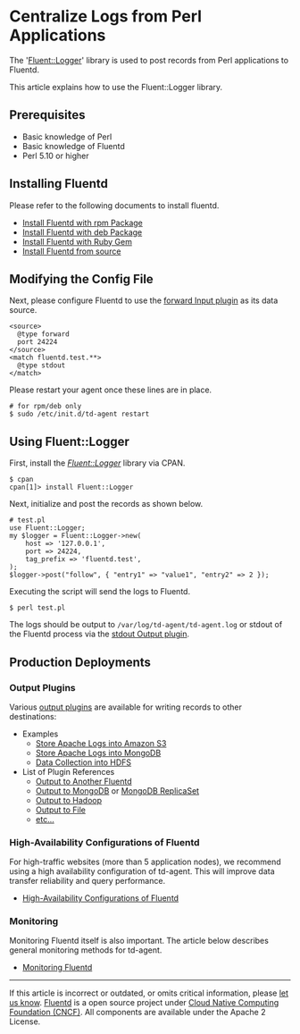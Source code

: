 Centralize Logs from Perl Applications
======================================

The '[Fluent::Logger](http://github.com/fluent/fluent-logger-perl)'
library is used to post records from Perl applications to Fluentd.

This article explains how to use the Fluent::Logger library.


Prerequisites
-------------

-   Basic knowledge of Perl
-   Basic knowledge of Fluentd
-   Perl 5.10 or higher

Installing Fluentd
------------------

Please refer to the following documents to install fluentd.

-   [Install Fluentd with rpm Package](install-by-rpm.md)
-   [Install Fluentd with deb Package](install-by-deb.md)
-   [Install Fluentd with Ruby Gem](install-by-gem.md)
-   [Install Fluentd from source](install-from-source.md)

Modifying the Config File
-------------------------

Next, please configure Fluentd to use the [forward Input
plugin](in_forward) as its data source.

``` {.CodeRay}
<source>
  @type forward
  port 24224
</source>
<match fluentd.test.**>
  @type stdout
</match>
```

Please restart your agent once these lines are in place.

``` {.CodeRay}
# for rpm/deb only
$ sudo /etc/init.d/td-agent restart
```

Using Fluent::Logger
--------------------

First, install the
*[Fluent::Logger](http://search.cpan.org/dist/Fluent-Logger/)* library
via CPAN.

``` {.CodeRay}
$ cpan
cpan[1]> install Fluent::Logger
```

Next, initialize and post the records as shown below.

``` {.CodeRay}
# test.pl
use Fluent::Logger;
my $logger = Fluent::Logger->new(
    host => '127.0.0.1',
    port => 24224,
    tag_prefix => 'fluentd.test',
);
$logger->post("follow", { "entry1" => "value1", "entry2" => 2 });
```

Executing the script will send the logs to Fluentd.

``` {.CodeRay}
$ perl test.pl
```

The logs should be output to `/var/log/td-agent/td-agent.log` or stdout
of the Fluentd process via the [stdout Output plugin](out_stdout).

Production Deployments
----------------------

### Output Plugins

Various [output plugins](output-plugin-overview.md) are available for
writing records to other destinations:

-   Examples
    -   [Store Apache Logs into Amazon S3](apache-to-s3)
    -   [Store Apache Logs into MongoDB](apache-to-mongodb.md)
    -   [Data Collection into HDFS](http-to-hdfs.md)
-   List of Plugin References
    -   [Output to Another Fluentd](out_forward)
    -   [Output to MongoDB](out_mongo) or [MongoDB
        ReplicaSet](out_mongo_replset)
    -   [Output to Hadoop](out_webhdfs)
    -   [Output to File](out_file)
    -   [etc...](http://fluentd.org/plugin/)

### High-Availability Configurations of Fluentd

For high-traffic websites (more than 5 application nodes), we recommend
using a high availability configuration of td-agent. This will improve
data transfer reliability and query performance.

-   [High-Availability Configurations of Fluentd](high-availability.md)

### Monitoring

Monitoring Fluentd itself is also important. The article below describes
general monitoring methods for td-agent.

-   [Monitoring Fluentd](monitoring.md)


------------------------------------------------------------------------

If this article is incorrect or outdated, or omits critical information,
please [let us know](https://github.com/fluent/fluentd-docs/issues?state=open).
[Fluentd](http://www.fluentd.org/) is a open source project under [Cloud
Native Computing Foundation (CNCF)](https://cncf.io/). All components
are available under the Apache 2 License.
